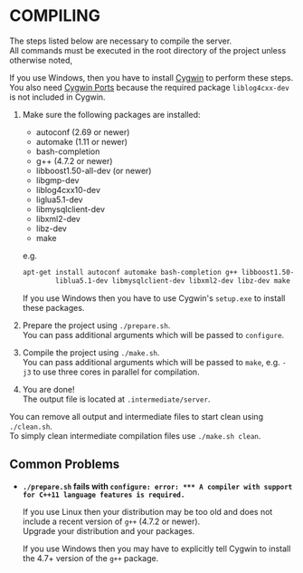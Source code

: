 COMPILING
=========

The steps listed below are necessary to compile the server.  
All commands must be executed in the root directory of the project unless otherwise noted,

If you use Windows, then you have to install [Cygwin](http://www.cygwin.com/) to perform these steps.  
You also need [Cygwin Ports](http://sourceware.org/cygwinports/) because the required package `liblog4cxx-dev` is not included in Cygwin.

1.  Make sure the following packages are installed:
    - autoconf (2.69 or newer)
    - automake (1.11 or newer)
    - bash-completion
    - g++ (4.7.2 or newer)
    - libboost1.50-all-dev (or newer)
    - libgmp-dev
    - liblog4cxx10-dev
    - liglua5.1-dev
    - libmysqlclient-dev
    - libxml2-dev
    - libz-dev
    - make
    
    e.g.
    ```bash
    apt-get install autoconf automake bash-completion g++ libboost1.50-all-dev libgmp-dev liblog4cxx10-dev
            liblua5.1-dev libmysqlclient-dev libxml2-dev libz-dev make
    ```
    
    If you use Windows then you have to use Cygwin's `setup.exe` to install these packages.
   
2.  Prepare the project using `./prepare.sh`.  
    You can pass additional arguments which will be passed to `configure`.
    
3.  Compile the project using `./make.sh`.  
    You can pass additional arguments which will be passed to `make`, e.g. `-j3` to use three cores in parallel for compilation.
    
4.  You are done!  
    The output file is located at `.intermediate/server`.


You can remove all output and intermediate files to start clean using `./clean.sh`.   
To simply clean intermediate compilation files use `./make.sh clean`.


Common Problems
---------------

- **`./prepare.sh` fails with `configure: error: *** A compiler with support for C++11 language features is required.`**  
    
  If you use Linux then your distribution may be too old and does not include a recent version of `g++` (4.7.2 or newer).  
  Upgrade your distribution and your packages.
  
  If you use Windows then you may have to explicitly tell Cygwin to install the 4.7+ version of the `g++` package.
